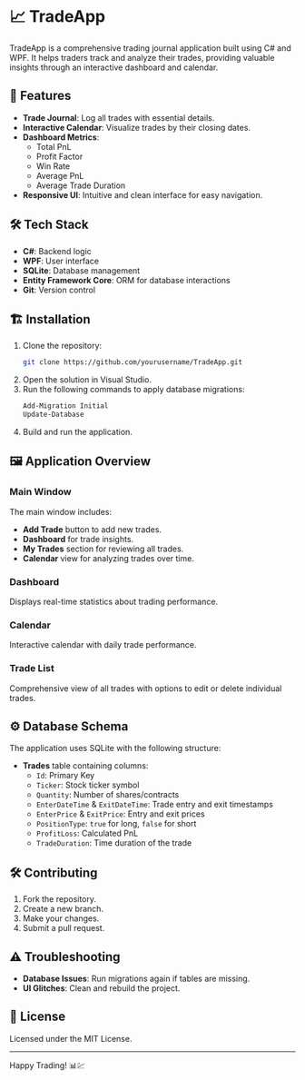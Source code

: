# 📈 TradeApp

TradeApp is a comprehensive trading journal application built using C# and WPF. It helps traders track and analyze their trades, providing valuable insights through an interactive dashboard and calendar.

## 🚀 Features
- **Trade Journal**: Log all trades with essential details.
- **Interactive Calendar**: Visualize trades by their closing dates.
- **Dashboard Metrics**:
  - Total PnL
  - Profit Factor
  - Win Rate
  - Average PnL
  - Average Trade Duration
- **Responsive UI**: Intuitive and clean interface for easy navigation.

## 🛠️ Tech Stack
- **C#**: Backend logic
- **WPF**: User interface
- **SQLite**: Database management
- **Entity Framework Core**: ORM for database interactions
- **Git**: Version control

## 🏗️ Installation
1. Clone the repository:
    ```bash
    git clone https://github.com/yourusername/TradeApp.git
    ```
2. Open the solution in Visual Studio.
3. Run the following commands to apply database migrations:
    ```bash
    Add-Migration Initial
    Update-Database
    ```
4. Build and run the application.

## 🖼️ Application Overview
### Main Window
The main window includes:
- **Add Trade** button to add new trades.
- **Dashboard** for trade insights.
- **My Trades** section for reviewing all trades.
- **Calendar** view for analyzing trades over time.

### Dashboard
Displays real-time statistics about trading performance.

### Calendar
Interactive calendar with daily trade performance.

### Trade List
Comprehensive view of all trades with options to edit or delete individual trades.

## ⚙️ Database Schema
The application uses SQLite with the following structure:
- **Trades** table containing columns:
  - `Id`: Primary Key
  - `Ticker`: Stock ticker symbol
  - `Quantity`: Number of shares/contracts
  - `EnterDateTime` & `ExitDateTime`: Trade entry and exit timestamps
  - `EnterPrice` & `ExitPrice`: Entry and exit prices
  - `PositionType`: `true` for long, `false` for short
  - `ProfitLoss`: Calculated PnL
  - `TradeDuration`: Time duration of the trade

## 🛠️ Contributing
1. Fork the repository.
2. Create a new branch.
3. Make your changes.
4. Submit a pull request.

## ⚠️ Troubleshooting
- **Database Issues**: Run migrations again if tables are missing.
- **UI Glitches**: Clean and rebuild the project.

## 📜 License
Licensed under the MIT License.

---

Happy Trading! 📊💹

